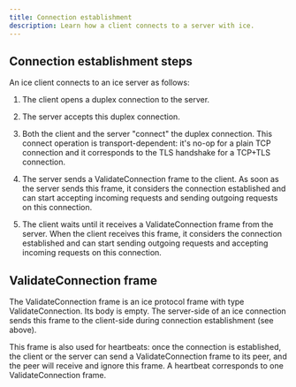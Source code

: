 ```yaml
---
title: Connection establishment
description: Learn how a client connects to a server with ice.
---
```


## Connection establishment steps

An ice client connects to an ice server as follows:

1. The client opens a duplex connection to the server.

2. The server accepts this duplex connection.

3. Both the client and the server "connect" the duplex connection. This connect operation is transport-dependent: it's
no-op for a plain TCP connection and it corresponds to the TLS handshake for a TCP+TLS connection.

4. The server sends a ValidateConnection frame to the client. As soon as the server sends this frame, it considers the
connection established and can start accepting incoming requests and sending outgoing requests on this connection.

5. The client waits until it receives a ValidateConnection frame from the server. When the client receives this frame,
it considers the connection established and can start sending outgoing requests and accepting incoming requests on
this connection.

## ValidateConnection frame

The ValidateConnection frame is an ice protocol frame with type ValidateConnection. Its body is empty. The server-side
of an ice connection sends this frame to the client-side during connection establishment (see above).

This frame is also used for heartbeats: once the connection is established, the client or the server can send a
ValidateConnection frame to its peer, and the peer will receive and ignore this frame. A heartbeat corresponds to one
ValidateConnection frame.
